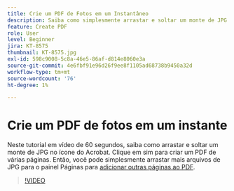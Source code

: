 ```yaml
---
title: Crie um PDF de Fotos em um Instantâneo
description: Saiba como simplesmente arrastar e soltar um monte de JPG no ícone do Acrobat para criar um PDF
feature: Create PDF
role: User
level: Beginner
jira: KT-8575
thumbnail: KT-8575.jpg
exl-id: 598c9008-5c8a-46e5-86af-d814e8060e3a
source-git-commit: 4e6fbf91e96d26f9ee8f1105ad68738b9450a32d
workflow-type: tm+mt
source-wordcount: '76'
ht-degree: 1%

---
```


# Crie um PDF de fotos em um instante

Neste tutorial em vídeo de 60 segundos, saiba como arrastar e soltar um monte de JPG no ícone do Acrobat. Clique em sim para criar um PDF de várias páginas. Então, você pode simplesmente arrastar mais arquivos de JPG para o painel Páginas para [adicionar outras páginas ao PDF](https://www.adobe.com/br/acrobat/online/add-pages-to-pdf.html).

>[!VIDEO](https://video.tv.adobe.com/v/336365?quality=12&learn=on&hidetitle=true)
